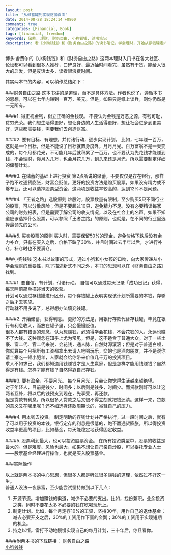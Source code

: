 ```yaml
---
layout: post
title: "从储蓄罐到实现财务自由"
date: 2014-08-28 18:24:14 +0800
comments: true
categories: [Financial, Book]
tags: [financial, freedom]
keywords: 储蓄, 理财, 财务自由, 小狗钱钱, 读书笔记
description: 看《小狗钱钱》和《财务自由之路》的读书笔记，学会理财，开始从存钱罐走向财务自由之路。
---
```


博多·舍费尔的《小狗钱钱》和《财务自由之路》这两本理财入门书在各大社区、论坛都可以看到很多人推荐，口碑良好，最近抽时间看完，虽然有干货，能给人很大的启发，但是废话太多，读者很浪费时间。

其实两本书的内容，可以稍作总结如下：
<!--more-->

###财务自由之路
这本书讲的是道理，而不是具体方法。作者也说了，遵循本书的思想，可以在七年内赚到一百万，美元。但是，如果只是纸上谈兵，则你仍然是一无所有。

####1. 得正视金钱，树立正确的金钱观。
不要认为金钱是万恶之源，有钱可耻，贫穷光荣。我们想生活得更好，想让身边的人生活得更好，想让社会进步到更美好，这些都需要钱，需要我们去创造财富。

####2. 要有目标、有理想，并付诸行动，逐步实现计划。
比如，七年赚一百万，这就是一个目标，但是不能设了目标就置身度外，月月月光。百万富翁不是一天变成的，每个月都花光，不可能几年后就积累了一百万。也不要认为先花钱才能赚到钱，不会理财，你月入几万，也会月花几万，到头来还是月光，所以需要制定详细的储蓄计划。

####3. 在储蓄的基础上进行投资
第2点所说的储蓄，不要仅仅是存在银行，那样子跑不过通货膨胀，财富会贬值。更好的投资方法是购买股票，如果没有精力或不够专业，还可以选择股票型资金，这两项是收益率较高的，达到12%不是问题。

####4. 「王者之路」选股原则
炒股时，股票数量有限制，至少购买5只不同行业的股票，可以分散风险；但是不要超过10只，避免精力不足。没有必要精读每家公司的财务报表，但是需要了解公司的收支情况，以及在社会上的名声。如果不知道应该选择什么股票，可以参照「王者之路」的原则，也就是，在不同的行业里选择最领先的公司。

####5. 买卖股票的原则
买入时，需要保留50%的现金，避免价格下跌后没有余力补仓。只有在买入之后，价格下跌了30%，并且时间过去半年以后，才进行补仓，补仓时也不要满仓。

###小狗钱钱
这本书以故事的形式，通过小狗和小女孩的口吻，向大家传递从小学会理财的重要性，除了描述新式不同之外，本书的思想可以在《财务自由之路》找到。

####1. 要自信，有计划，付诸行动。
自信可以通过每天记录「成功日记」获得，每天睡前简单描述当天的收获。  
计划可以通过存钱罐进行区分，每个存钱罐上表明实现该计划所需要的本钱，存够之后才去实施。  
行动就不用多说了，总得想办法填充钱罐。

####2. 开始储蓄，获得利息。
更好的方法是，用银行存款代替存钱罐，毕竟在银行有利息收入，而放在罐子里，只会慢慢贬值。  
很多人都有错误的观念，认为想赚钱，必须得学会花钱，不会花钱的人，永远也赚不了大钱。这种观念在知乎上尤为常见，但是，这不适合于普通大众。对于一些土豪、富二代、官二代来说，会花钱，通人脉，自然财源滚滚；但是对于普通白领，你就算每个月把所有工资都拿出去请人吃喝玩乐，交的也是酒肉朋友，并不是说你请土豪吃一顿小肥羊，人家就会给你带来价值几千万的投资项目。  
求人不如求己，我们都知道用钱赚钱才是人生赢家，但是怎样才能用钱赚钱？自然得是有钱。怎样才能有钱？自然得靠自己存钱。

####3. 要有盈余，不要月光。
每个月月光，只会让你觉得生活越来越绝望。  
对于年轻人，目前是钱少，时间多；以后则是钱多，时间少。而贷款刚好可以让这两者互补，将以后的钱预支到现在，先享受，再还款。  
但是贷款有利息，所以很多人贷款之后又恨不得立刻就把钱还清。这样一来，贷款的意义又在哪里呢？还不如选择还款周期长的，减轻自己的压力。

####4. 用本钱去投资。
制定明确的存钱计划并严格执行，过一段时间之后，就有了可以用于投资的本钱。银行定存的利息是很低的，跑不赢通货膨胀，所以得投资收益率更高的项目，比如基金，每天能稳定地获得固定收益。

####5. 股票利润最大，也可以投资股票资金。
在所有投资类型中，股票的收益是最大的。但是难度、风险也最大，如果不想让自己亲自炒股，可以委托专业人士——股票基金经理进行操作，也就是买入股票基金。

###实际操作

以上就是两本书的中心思想，但很多人都是听过很多赚钱的道理，依然过不好这一生。  
普通人没法一夜暴富，至少能尝试坚持做到以下几点：

1. 开源节流。增加赚钱的渠道，减少不必要的支出。比如，找份兼职，业余投资之类，同时不要花太多不必要的钱在吃喝玩乐上。
2. 制定计划。比如，每个月定存10%的工资，坚持30年，用作自己的退休基金；减去必要开支之后，30%的工资用作下蛋的金鹅；30%的工资用于实现短期的机会。
3. 持之以恒。雷打不动地慢慢实现自己的每月计划，三十年后，你且看你。

####附两本书的下载链接：
[财务自由之路](http://dl.vmall.com/c00vwwc6iw)  
[小狗钱钱](http://xuduoshu.com/view/53d862298650ca24f38720b6)  

